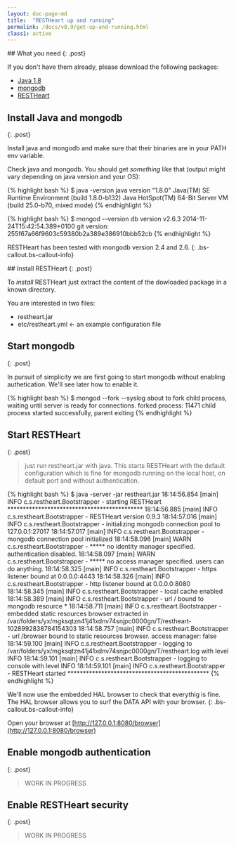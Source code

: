 ```yaml
---
layout: doc-page-md
title:  "RESTHeart up and running"
permalink: /docs/v0.9/get-up-and-running.html
class1: active
---
```


## What you need
{: .post}

If you don't have them already, please download the following packages:

* [Java 1.8](http://www.oracle.com/technetwork/java/javase/downloads/index.html)
* [mongodb](http://www.mongodb.org/downloads)
* [RESTHeart](https://github.com/softinstigate/restheart) 

## Install Java and mongodb
{: .post}

Install java and mongodb and make sure that their binaries are in your PATH env variable.

Check java and mongodb. You should get _something_ like that (output might vary depending on java version and your OS):

{% highlight bash %}
$ java -version
java version "1.8.0"
Java(TM) SE Runtime Environment (build 1.8.0-b132)
Java HotSpot(TM) 64-Bit Server VM (build 25.0-b70, mixed mode)
{% endhighlight %}

{% highlight bash %}
$ mongod --version
db version v2.6.3
2014-11-24T15:42:54.389+0100 git version: 255f67a66f9603c59380b2a389e386910bbb52cb
{% endhighlight %} 

RESTHeart has been tested with mongodb version 2.4 and 2.6.
{: .bs-callout.bs-callout-info}

## Install RESTHeart
{: .post}

To _install_ RESTHeart just extract the content of the dowloaded package in a known directory.

You are interested in two files:

* restheart.jar
* etc/restheart.yml <- an example configuration file

## Start mongodb
{: .post}

In pursuit of simplicity we are first going to start mongodb without enabling authetication. We'll see later how to enable it.

{% highlight bash %}
$ mongod --fork --syslog
about to fork child process, waiting until server is ready for connections.
forked process: 11471
child process started successfully, parent exiting
{% endhighlight %} 

## Start RESTHeart
{: .post}

> just run restheart.jar with java. This starts RESTHeart with the default configuration which is fine for mongodb running on the local host, on default port and without authentication.

{% highlight bash %}
$ java -server -jar restheart.jar
18:14:56.854 [main] INFO  c.s.restheart.Bootstrapper - starting RESTHeart ********************************************
18:14:56.885 [main] INFO  c.s.restheart.Bootstrapper - RESTHeart version 0.9.3
18:14:57.016 [main] INFO  c.s.restheart.Bootstrapper - initializing mongodb connection pool to 127.0.0.1:27017 
18:14:57.017 [main] INFO  c.s.restheart.Bootstrapper - mongodb connection pool initialized
18:14:58.096 [main] WARN  c.s.restheart.Bootstrapper - ***** no identity manager specified. authentication disabled.
18:14:58.097 [main] WARN  c.s.restheart.Bootstrapper - ***** no access manager specified. users can do anything.
18:14:58.325 [main] INFO  c.s.restheart.Bootstrapper - https listener bound at 0.0.0.0:4443
18:14:58.326 [main] INFO  c.s.restheart.Bootstrapper - http listener bound at 0.0.0.0:8080
18:14:58.345 [main] INFO  c.s.restheart.Bootstrapper - local cache enabled
18:14:58.389 [main] INFO  c.s.restheart.Bootstrapper - url / bound to mongodb resource *
18:14:58.711 [main] INFO  c.s.restheart.Bootstrapper - embedded static resources browser extracted in /var/folders/yx/mgksqtzn41j41xdnv74snjpc0000gn/T/restheart-1028992838784154303
18:14:58.757 [main] INFO  c.s.restheart.Bootstrapper - url /browser bound to static resources browser. access manager: false
18:14:59.100 [main] INFO  c.s.restheart.Bootstrapper - logging to /var/folders/yx/mgksqtzn41j41xdnv74snjpc0000gn/T/restheart.log with level INFO
18:14:59.101 [main] INFO  c.s.restheart.Bootstrapper - logging to console with level INFO
18:14:59.101 [main] INFO  c.s.restheart.Bootstrapper - RESTHeart started **********************************************
{% endhighlight %}

We'll now use the embedded HAL browser to check that everythig is fine. The HAL browser allows you to surf the DATA API with your browser.
{: .bs-callout.bs-callout-info}

Open your browser at [http://127.0.0.1:8080/browser](http://127.0.0.1:8080/browser)


## Enable mongodb authentication
{: .post}

> WORK IN PROGRESS

## Enable RESTHeart security
{: .post}

> WORK IN PROGRESS